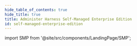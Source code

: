 ```yaml
---
hide_table_of_contents: true
hide_title: true
title: Administer Harness Self-Managed Enterprise Edition
id: self-managed-enterprise-edition
---
```


<!-- ## Administer Harness Self-Managed Enterprise Edition -->

<!-- Custom component -->

<!--
import AllTutorials from '@site/src/components/LandingPage/SMP';
<AllTutorials />
-->

import SMP from '@site/src/components/LandingPage/SMP';

<SMP />
